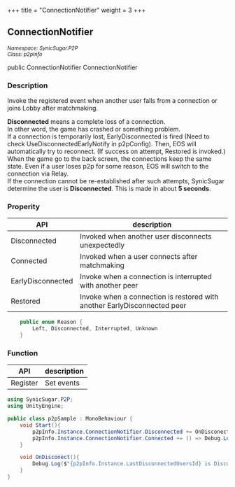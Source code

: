 +++
title = "ConnectionNotifier"
weight = 3
+++
## ConnectionNotifier
<small>*Namespace: SynicSugar.P2P* <br>
*Class: p2pInfo* </small>

public ConnectionNotifier ConnectionNotifier


### Description
Invoke the registered event when another user falls from a connection or joins Lobby after matchmaking.<br>

**Disconnected** means a complete loss of a connection.<br>
In other word, the game has crashed or something problem.<br>
If a connection is temporarily lost, EarlyDisconnected is fired (Need to check UseDisconnectedEarlyNotify in p2pConfig). Then, EOS will automatically try to reconnect. (If success on attempt, Restored is invoked.) <br>
When the game go to the back screen, the connections keep the same state. Even if a user loses p2p for some reason, EOS will switch to the connection via Relay.<br>
If the connection cannot be re-established after such attempts, SynicSugar determine the user is **Disconnected**. This is made in about **5 seconds**.<br>


### Properity
| API | description |
|---|---|
| Disconnected | Invoked when another user disconnects unexpectedly |
| Connected | Invoked when a user connects after matchmaking |
| EarlyDisconnected | Invoke when a connection is interrupted with another peer |
| Restored | Invoke when a connection is restored with another EarlyDisconnected peer |

```cs
    public enum Reason {
        Left, Disconnected, Interrupted, Unknown
    }
```

### Function
| API | description |
|---|---|
| Register | Set events |


```cs
using SynicSugar.P2P;
using UnityEngine;

public class p2pSample : MonoBehaviour {
    void Start(){
        p2pInfo.Instance.ConnectionNotifier.Disconnected += OnDisconect;
        p2pInfo.Instance.ConnectionNotifier.Connected += () => Debug.Log($"{p2pConfig.Instance.LastConnectedUsersId} Join");
    }

    void OnDisconect(){
        Debug.Log($"{p2pInfo.Instance.LastDisconnectedUsersId} is Disconnected / {p2pInfo.Instance.ClosedReason}");
    }
}
```